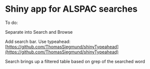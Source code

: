 # Shiny app for ALSPAC searches

To do:

Separate into Search and Browse

Add search bar. Use typeahead: [https://github.com/ThomasSiegmund/shinyTypeahead](https://github.com/ThomasSiegmund/shinyTypeahead)

Search brings up a filtered table based on grep of the searched word
